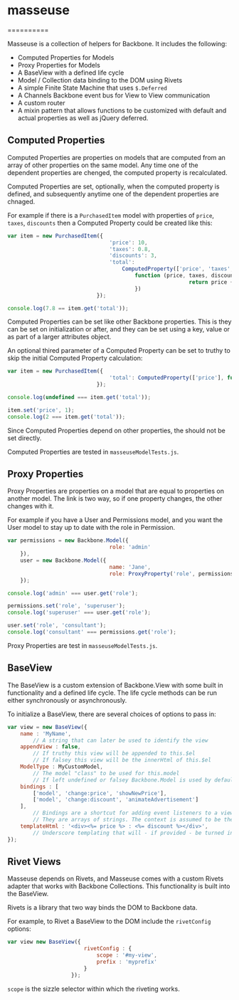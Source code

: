 # masseuse
==========

Masseuse is a collection of helpers for Backbone. It includes the following:

* Computed Properties for Models
* Proxy Properties for Models
* A BaseView with a defined life cycle
* Model / Collection data binding to the DOM using Rivets
* A simple Finite State Machine that uses `$.Deferred`
* A Channels Backbone event bus for View to View communication
* A custom router
* A mixin pattern that allows functions to be customized with default and actual properties as well as jQuery deferred.

## Computed Properties

Computed Properties are properties on models that are computed from an array of other properties on the same model. Any
time one of the dependent properties are chenged, the computed property is recalculated.

Computed Properties are set, optionally, when the computed property is defined, and subsequently anytime one of the
dependent properties are chnaged.

For example if there is a `PurchasedItem` model with properties of `price`, `taxes`, `discounts` then a Computed
Property could be created like this:

```javascript
var item = new PurchasedItem({
                                'price': 10,
                                'taxes': 0.8,
                                'discounts': 3,
                                'total':
                                    ComputedProperty(['price', 'taxes', 'discounts'],
                                        function (price, taxes, discounts) {
                                                         return price + taxes - discounts;
                                        })
                            });

console.log(7.8 == item.get('total'));
```

Computed Properties can be set like other Backbone properties. This is they can be set on initialization or after, and
they can be set using a key, value or as part of a larger attributes object.

An optional thired parameter of a Computed Property can be set to truthy to skip the initial Computed Property
calculation:

```javascript
var item = new PurchasedItem({
                                'total': ComputedProperty(['price'], function(price) { return ++price; }, true)
                            });

console.log(undefined === item.get('total'));

item.set('price', 1);
console.log(2 === item.get('total'));
```

Since Computed Properties depend on other properties, the should not be set directly.

Computed Properties are tested in `masseuseModelTests.js`.

## Proxy Properties

Proxy Properties are properties on a model that are equal to properties on another model. The link is two way, so
if one property changes, the other changes with it.

For example if you have a User and Permissions model, and you want the User model to stay
up to date with the role in Permission.

```javascript
var permissions = new Backbone.Model({
                                role: 'admin'
    }),
    user = new Backbone.Model({
                                name: 'Jane',
                                role: ProxyProperty('role', permissions)
    });

console.log('admin' === user.get('role');

permissions.set('role', 'superuser');
console.log('superuser' === user.get('role');

user.set('role', 'consultant');
console.log('consultant' === permissions.get('role');
```

Proxy Properties are test in `masseuseModelTests.js`.

## BaseView

The BaseView is a custom extension of Backbone.View with some built in functionality and a defined life cycle. The life
cycle methods can be run either synchronously or asynchronously.

To initialize a BaseView, there are several choices of options to pass in:

```javascript
var view = new BaseView({
    name : 'MyName',
        // A string that can later be used to identify the view
    appendView : false,
        // If truthy this view will be appended to this.$el
        // If falsey this view will be the innerHtml of this.$el
    ModelType : MyCustomModel,
        // The model "class" to be used for this.model
        // If left undefined or falsey Backbone.Model is used by default
    bindings : [
        ['model', 'change:price', 'showNewPrice'],
        ['model', 'change:discount', 'animateAdvertisement']
    ],
        // Bindings are a shortcut for adding event listeners to a view.
        // They are arrays of strings. The context is assumed to be the view.
    templateHtml : '<div><%= price %> : <%= discount %></div>',
        // Underscore templating that will - if provided - be turned into this.template using _.template(templateHtml)
});
```

## Rivet Views

Masseuse depends on Rivets, and Masseuse comes with a custom Rivets adapter that works with Backbone Collections. This
functionality is built into the BaseView.

Rivets is a library that two way binds the DOM to Backbone data.

For example, to Rivet a BaseView to the DOM include the `rivetConfig` options:

```javascript
var view new BaseView({
                        rivetConfig : {
                            scope : '#my-view',
                            prefix : 'myprefix'
                        }
                    });
```

`scope` is the sizzle selector within which the riveting works.
